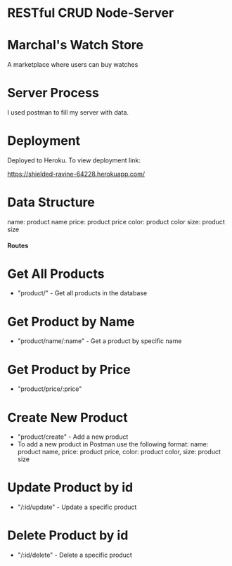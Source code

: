 # RESTful CRUD Node-Server

# Marchal's Watch Store
A marketplace where users can buy watches

# Server Process
I used postman to fill my server with data.

# Deployment 
Deployed to Heroku. To view deployment link:

https://shielded-ravine-64228.herokuapp.com/

# Data Structure
name: product name
price: product price
color: product color
size: product size

#### Routes ####

# Get All Products
- "product/" - Get all products in the database

# Get Product by Name
- "product/name/:name" - Get a product by specific name

# Get Product by Price
- "product/price/:price"

# Create New Product
- "product/create" - Add a new product
- To add a new product in Postman use the following format:
name: product name,
price: product price,
color: product color,
size: product size

# Update Product by id
- "/:id/update" - Update a specific product

# Delete Product by id
- "/:id/delete" - Delete a specific product